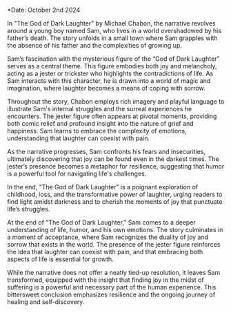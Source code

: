 *Date: October 2nd 2024

In "The God of Dark Laughter" by Michael Chabon, the narrative revolves around a young boy named Sam, who lives in a world overshadowed by his father’s death. The story unfolds in a small town where Sam grapples with the absence of his father and the complexities of growing up.

Sam’s fascination with the mysterious figure of the “God of Dark Laughter” serves as a central theme. This figure embodies both joy and melancholy, acting as a jester or trickster who highlights the contradictions of life. As Sam interacts with this character, he is drawn into a world of magic and imagination, where laughter becomes a means of coping with sorrow.

Throughout the story, Chabon employs rich imagery and playful language to illustrate Sam's internal struggles and the surreal experiences he encounters. The jester figure often appears at pivotal moments, providing both comic relief and profound insight into the nature of grief and happiness. Sam learns to embrace the complexity of emotions, understanding that laughter can coexist with pain.

As the narrative progresses, Sam confronts his fears and insecurities, ultimately discovering that joy can be found even in the darkest times. The jester’s presence becomes a metaphor for resilience, suggesting that humor is a powerful tool for navigating life's challenges.

In the end, "The God of Dark Laughter" is a poignant exploration of childhood, loss, and the transformative power of laughter, urging readers to find light amidst darkness and to cherish the moments of joy that punctuate life’s struggles.

At the end of "The God of Dark Laughter," Sam comes to a deeper understanding of life, humor, and his own emotions. The story culminates in a moment of acceptance, where Sam recognizes the duality of joy and sorrow that exists in the world. The presence of the jester figure reinforces the idea that laughter can coexist with pain, and that embracing both aspects of life is essential for growth.

While the narrative does not offer a neatly tied-up resolution, it leaves Sam transformed, equipped with the insight that finding joy in the midst of suffering is a powerful and necessary part of the human experience. This bittersweet conclusion emphasizes resilience and the ongoing journey of healing and self-discovery.